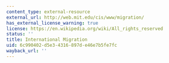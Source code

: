 ```yaml
---
content_type: external-resource
external_url: http://web.mit.edu/cis/www/migration/
has_external_license_warning: true
license: https://en.wikipedia.org/wiki/All_rights_reserved
status: ''
title: International Migration
uid: 6c990402-d5e3-4316-897d-e46e7b5fe7fc
wayback_url: ''
---
```

